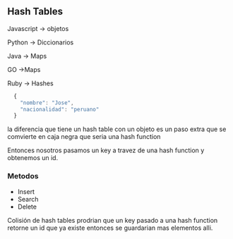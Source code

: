 ## Hash Tables

Javascript -> objetos

Python -> Diccionarios

Java -> Maps

GO ->Maps

Ruby -> Hashes

```js
  {
    "nombre": "Jose",
    "nacionalidad": "peruano"
  }

```

la diferencia que tiene un hash table con un objeto es un paso extra que se comvierte en caja negra que seria una hash function 

Entonces nosotros pasamos un key a travez de una hash function y obtenemos un id.

### Metodos

- Insert 
- Search
- Delete

Colisión de hash tables
prodrian que un key pasado a una hash function retorne un id que ya existe entonces se guardarian mas elementos alli.
